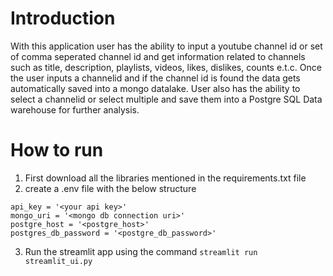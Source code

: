 # Introduction
With this application user has the ability to input a youtube channel id or set of comma seperated
channel id and get information related to channels such as title, description, playlists, videos, likes, dislikes, counts e.t.c. Once the user inputs a channelid and if the channel id is found the data gets automatically saved into a mongo datalake. User also has the ability to select a channelid or select multiple and save them into a Postgre SQL Data warehouse for further analysis.

# How to run
1. First download all the libraries mentioned in the requirements.txt file
2. create a .env file with the below structure</b>
```
api_key = '<your api key>'
mongo_uri = '<mongo db connection uri>'
postgre_host = '<postgre_host>'
postgres_db_password = '<postgre_db_password>'
```
3. Run the streamlit app using the command</b>
```streamlit run streamlit_ui.py```